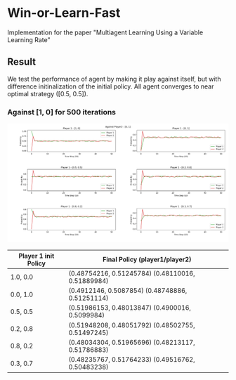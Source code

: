 # Win-or-Learn-Fast
Implementation for the paper "Multiagent Learning Using a Variable Learning Rate"

## Result 
We test the performance of agent by making it play against itself, but with difference initinalization of the initial policy. All agent converges to near optimal strategy ([0.5, 0.5]).

### Against [1, 0] for 500 iterations  

![alt-text](img/fig1.png)

| Player 1 init Policy | Final Policy (player1/player2)|
| ------------- | ------------- |
| 1.0, 0.0 | (0.48754216, 0.51245784) (0.48110016, 0.51889984) |
| 0.0, 1.0 | (0.4912146, 0.5087854) (0.48748886, 0.51251114) |
| 0.5, 0.5 | (0.51986153, 0.48013847) (0.4900016, 0.5099984) |
| 0.2, 0.8 | (0.51948208, 0.48051792) (0.48502755, 0.51497245) |
| 0.8, 0.2 | (0.48034304, 0.51965696) (0.48213117, 0.51786883) |
| 0.3, 0.7 | (0.48235767, 0.51764233) (0.49516762, 0.50483238) |
